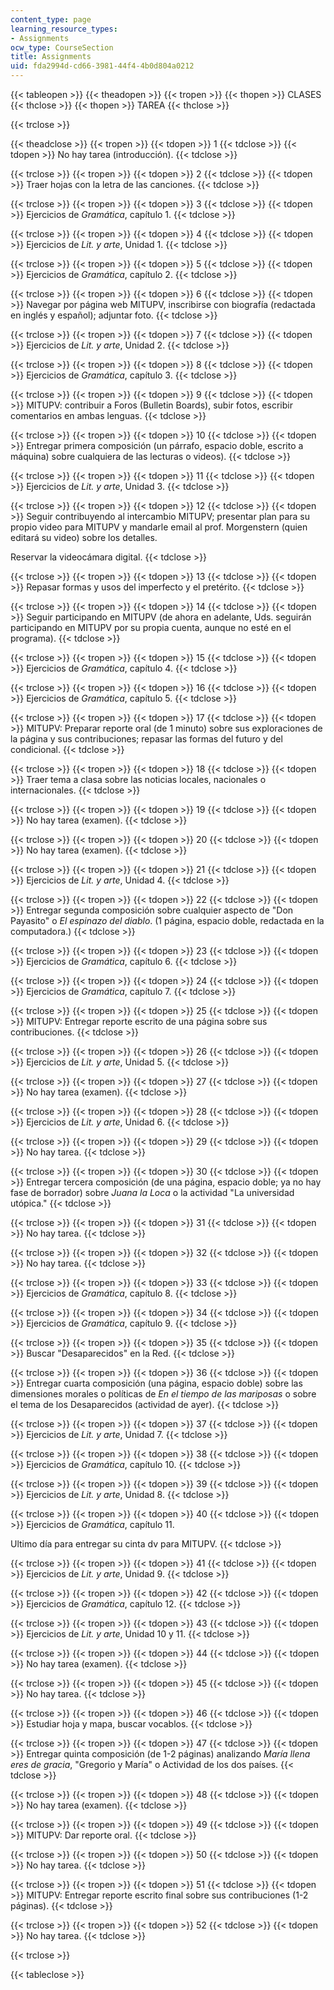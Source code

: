 ```yaml
---
content_type: page
learning_resource_types:
- Assignments
ocw_type: CourseSection
title: Assignments
uid: fda2994d-cd66-3981-44f4-4b0d804a0212
---
```


{{< tableopen >}}
{{< theadopen >}}
{{< tropen >}}
{{< thopen >}}
CLASES
{{< thclose >}}
{{< thopen >}}
TAREA
{{< thclose >}}

{{< trclose >}}

{{< theadclose >}}
{{< tropen >}}
{{< tdopen >}}
1
{{< tdclose >}}
{{< tdopen >}}
No hay tarea (introducción).
{{< tdclose >}}

{{< trclose >}}
{{< tropen >}}
{{< tdopen >}}
2
{{< tdclose >}}
{{< tdopen >}}
Traer hojas con la letra de las canciones.
{{< tdclose >}}

{{< trclose >}}
{{< tropen >}}
{{< tdopen >}}
3
{{< tdclose >}}
{{< tdopen >}}
Ejercicios de _Gramática_, capítulo 1.
{{< tdclose >}}

{{< trclose >}}
{{< tropen >}}
{{< tdopen >}}
4
{{< tdclose >}}
{{< tdopen >}}
Ejercicios de _Lit. y arte_, Unidad 1.
{{< tdclose >}}

{{< trclose >}}
{{< tropen >}}
{{< tdopen >}}
5
{{< tdclose >}}
{{< tdopen >}}
Ejercicios de _Gramática_, capítulo 2.
{{< tdclose >}}

{{< trclose >}}
{{< tropen >}}
{{< tdopen >}}
6
{{< tdclose >}}
{{< tdopen >}}
Navegar por página web MITUPV, inscribirse con biografía (redactada en inglés y español); adjuntar foto.
{{< tdclose >}}

{{< trclose >}}
{{< tropen >}}
{{< tdopen >}}
7
{{< tdclose >}}
{{< tdopen >}}
Ejercicios de _Lit. y arte_, Unidad 2.
{{< tdclose >}}

{{< trclose >}}
{{< tropen >}}
{{< tdopen >}}
8
{{< tdclose >}}
{{< tdopen >}}
Ejercicios de _Gramática_, capítulo 3.
{{< tdclose >}}

{{< trclose >}}
{{< tropen >}}
{{< tdopen >}}
9
{{< tdclose >}}
{{< tdopen >}}
MITUPV: contribuir a Foros (Bulletin Boards), subir fotos, escribir comentarios en ambas lenguas.
{{< tdclose >}}

{{< trclose >}}
{{< tropen >}}
{{< tdopen >}}
10
{{< tdclose >}}
{{< tdopen >}}
Entregar primera composición (un párrafo, espacio doble, escrito a máquina) sobre cualquiera de las lecturas o videos).
{{< tdclose >}}

{{< trclose >}}
{{< tropen >}}
{{< tdopen >}}
11
{{< tdclose >}}
{{< tdopen >}}
Ejercicios de _Lit. y arte_, Unidad 3.
{{< tdclose >}}

{{< trclose >}}
{{< tropen >}}
{{< tdopen >}}
12
{{< tdclose >}}
{{< tdopen >}}
Seguir contribuyendo al intercambio MITUPV; presentar plan para su propio video para MITUPV y mandarle email al prof. Morgenstern (quien editará su video) sobre los detalles.  
  
Reservar la videocámara digital.
{{< tdclose >}}

{{< trclose >}}
{{< tropen >}}
{{< tdopen >}}
13
{{< tdclose >}}
{{< tdopen >}}
Repasar formas y usos del imperfecto y el pretérito.
{{< tdclose >}}

{{< trclose >}}
{{< tropen >}}
{{< tdopen >}}
14
{{< tdclose >}}
{{< tdopen >}}
Seguir participando en MITUPV (de ahora en adelante, Uds. seguirán participando en MITUPV por su propia cuenta, aunque no esté en el programa).
{{< tdclose >}}

{{< trclose >}}
{{< tropen >}}
{{< tdopen >}}
15
{{< tdclose >}}
{{< tdopen >}}
Ejercicios de _Gramática_, capítulo 4.
{{< tdclose >}}

{{< trclose >}}
{{< tropen >}}
{{< tdopen >}}
16
{{< tdclose >}}
{{< tdopen >}}
Ejercicios de _Gramática_, capítulo 5.
{{< tdclose >}}

{{< trclose >}}
{{< tropen >}}
{{< tdopen >}}
17
{{< tdclose >}}
{{< tdopen >}}
MITUPV: Preparar reporte oral (de 1 minuto) sobre sus exploraciones de la página y sus contribuciones; repasar las formas del futuro y del condicional.
{{< tdclose >}}

{{< trclose >}}
{{< tropen >}}
{{< tdopen >}}
18
{{< tdclose >}}
{{< tdopen >}}
Traer tema a clasa sobre las noticias locales, nacionales o internacionales.
{{< tdclose >}}

{{< trclose >}}
{{< tropen >}}
{{< tdopen >}}
19
{{< tdclose >}}
{{< tdopen >}}
No hay tarea (examen).
{{< tdclose >}}

{{< trclose >}}
{{< tropen >}}
{{< tdopen >}}
20
{{< tdclose >}}
{{< tdopen >}}
No hay tarea (examen).
{{< tdclose >}}

{{< trclose >}}
{{< tropen >}}
{{< tdopen >}}
21
{{< tdclose >}}
{{< tdopen >}}
Ejercicios de _Lit. y arte_, Unidad 4.
{{< tdclose >}}

{{< trclose >}}
{{< tropen >}}
{{< tdopen >}}
22
{{< tdclose >}}
{{< tdopen >}}
Entregar segunda composición sobre cualquier aspecto de "Don Payasito" o _El espinazo del diablo_. (1 página, espacio doble, redactada en la computadora.)
{{< tdclose >}}

{{< trclose >}}
{{< tropen >}}
{{< tdopen >}}
23
{{< tdclose >}}
{{< tdopen >}}
Ejercicios de _Gramática_, capítulo 6.
{{< tdclose >}}

{{< trclose >}}
{{< tropen >}}
{{< tdopen >}}
24
{{< tdclose >}}
{{< tdopen >}}
Ejercicios de _Gramática_, capítulo 7.
{{< tdclose >}}

{{< trclose >}}
{{< tropen >}}
{{< tdopen >}}
25
{{< tdclose >}}
{{< tdopen >}}
MITUPV: Entregar reporte escrito de una página sobre sus contribuciones.
{{< tdclose >}}

{{< trclose >}}
{{< tropen >}}
{{< tdopen >}}
26
{{< tdclose >}}
{{< tdopen >}}
Ejercicios de _Lit. y arte_, Unidad 5.
{{< tdclose >}}

{{< trclose >}}
{{< tropen >}}
{{< tdopen >}}
27
{{< tdclose >}}
{{< tdopen >}}
No hay tarea (examen).
{{< tdclose >}}

{{< trclose >}}
{{< tropen >}}
{{< tdopen >}}
28
{{< tdclose >}}
{{< tdopen >}}
Ejercicios de _Lit. y arte_, Unidad 6.
{{< tdclose >}}

{{< trclose >}}
{{< tropen >}}
{{< tdopen >}}
29
{{< tdclose >}}
{{< tdopen >}}
No hay tarea.
{{< tdclose >}}

{{< trclose >}}
{{< tropen >}}
{{< tdopen >}}
30
{{< tdclose >}}
{{< tdopen >}}
Entregar tercera composición (de una página, espacio doble; ya no hay fase de borrador) sobre _Juana la Loca_ o la actividad "La universidad utópica."
{{< tdclose >}}

{{< trclose >}}
{{< tropen >}}
{{< tdopen >}}
31
{{< tdclose >}}
{{< tdopen >}}
No hay tarea.
{{< tdclose >}}

{{< trclose >}}
{{< tropen >}}
{{< tdopen >}}
32
{{< tdclose >}}
{{< tdopen >}}
No hay tarea.
{{< tdclose >}}

{{< trclose >}}
{{< tropen >}}
{{< tdopen >}}
33
{{< tdclose >}}
{{< tdopen >}}
Ejercicios de _Gramática_, capítulo 8.
{{< tdclose >}}

{{< trclose >}}
{{< tropen >}}
{{< tdopen >}}
34
{{< tdclose >}}
{{< tdopen >}}
Ejercicios de _Gramática_, capítulo 9.
{{< tdclose >}}

{{< trclose >}}
{{< tropen >}}
{{< tdopen >}}
35
{{< tdclose >}}
{{< tdopen >}}
Buscar "Desaparecidos" en la Red.
{{< tdclose >}}

{{< trclose >}}
{{< tropen >}}
{{< tdopen >}}
36
{{< tdclose >}}
{{< tdopen >}}
Entregar cuarta composición (una página, espacio doble) sobre las dimensiones morales o políticas de _En el tiempo de las mariposas_ o sobre el tema de los Desaparecidos (actividad de ayer).
{{< tdclose >}}

{{< trclose >}}
{{< tropen >}}
{{< tdopen >}}
37
{{< tdclose >}}
{{< tdopen >}}
Ejercicios de _Lit. y arte_, Unidad 7.
{{< tdclose >}}

{{< trclose >}}
{{< tropen >}}
{{< tdopen >}}
38
{{< tdclose >}}
{{< tdopen >}}
Ejercicios de _Gramática_, capítulo 10.
{{< tdclose >}}

{{< trclose >}}
{{< tropen >}}
{{< tdopen >}}
39
{{< tdclose >}}
{{< tdopen >}}
Ejercicios de _Lit. y arte_, Unidad 8.
{{< tdclose >}}

{{< trclose >}}
{{< tropen >}}
{{< tdopen >}}
40
{{< tdclose >}}
{{< tdopen >}}
Ejercicios de _Gramática_, capítulo 11.  
  
Ultimo día para entregar su cinta dv para MITUPV.
{{< tdclose >}}

{{< trclose >}}
{{< tropen >}}
{{< tdopen >}}
41
{{< tdclose >}}
{{< tdopen >}}
Ejercicios de _Lit. y arte_, Unidad 9.
{{< tdclose >}}

{{< trclose >}}
{{< tropen >}}
{{< tdopen >}}
42
{{< tdclose >}}
{{< tdopen >}}
Ejercicios de _Gramática_, capítulo 12.
{{< tdclose >}}

{{< trclose >}}
{{< tropen >}}
{{< tdopen >}}
43
{{< tdclose >}}
{{< tdopen >}}
Ejercicios de _Lit. y arte_, Unidad 10 y 11.
{{< tdclose >}}

{{< trclose >}}
{{< tropen >}}
{{< tdopen >}}
44
{{< tdclose >}}
{{< tdopen >}}
No hay tarea (examen).
{{< tdclose >}}

{{< trclose >}}
{{< tropen >}}
{{< tdopen >}}
45
{{< tdclose >}}
{{< tdopen >}}
No hay tarea.
{{< tdclose >}}

{{< trclose >}}
{{< tropen >}}
{{< tdopen >}}
46
{{< tdclose >}}
{{< tdopen >}}
Estudiar hoja y mapa, buscar vocablos.
{{< tdclose >}}

{{< trclose >}}
{{< tropen >}}
{{< tdopen >}}
47
{{< tdclose >}}
{{< tdopen >}}
Entregar quinta composición (de 1-2 páginas) analizando _María llena eres de gracia_, "Gregorio y María" o Actividad de los dos países.
{{< tdclose >}}

{{< trclose >}}
{{< tropen >}}
{{< tdopen >}}
48
{{< tdclose >}}
{{< tdopen >}}
No hay tarea (examen).
{{< tdclose >}}

{{< trclose >}}
{{< tropen >}}
{{< tdopen >}}
49
{{< tdclose >}}
{{< tdopen >}}
MITUPV: Dar reporte oral.
{{< tdclose >}}

{{< trclose >}}
{{< tropen >}}
{{< tdopen >}}
50
{{< tdclose >}}
{{< tdopen >}}
No hay tarea.
{{< tdclose >}}

{{< trclose >}}
{{< tropen >}}
{{< tdopen >}}
51
{{< tdclose >}}
{{< tdopen >}}
MITUPV: Entregar reporte escrito final sobre sus contribuciones (1-2 páginas).
{{< tdclose >}}

{{< trclose >}}
{{< tropen >}}
{{< tdopen >}}
52
{{< tdclose >}}
{{< tdopen >}}
No hay tarea.
{{< tdclose >}}

{{< trclose >}}

{{< tableclose >}}